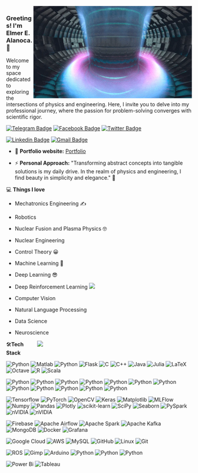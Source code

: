 <img align="right" src="fusion_reactor_sim.webp" alt="Coder GIF" width="430" height="250">



### Greetings! I'm Elmer E. Alanoca. 👋

Welcome to my space dedicated to exploring the intersections of physics and engineering. Here, I invite you to delve into my professional journey, where the passion for problem-solving converges with scientific rigor.


[![Telegram Badge](https://img.shields.io/badge/-eealanoca-blue?style=flat-square&logo=Telegram&logoColor=white&link=https://t.me/EEAlanoca)](https://t.me/EEAlanoca)
[![Facebook Badge](https://img.shields.io/badge/-eealanoca-blue?style=flat-square&logo=Facebook&logoColor=white&link=https://www.facebook.com/eealanoca/)](https://www.facebook.com/eealanoca)
[![Twitter Badge](https://img.shields.io/badge/-eealanoca-blue?style=flat-square&logo=Twitter&logoColor=white&link=https://www.twitter.com/eealanoca/)](https://www.twitter.com/eealanoca)

[![Linkedin Badge](https://img.shields.io/badge/-eealanoca-blue?style=flat-square&logo=Linkedin&logoColor=white&link=https://www.linkedin.com/in/eealanoca/)](https://www.linkedin.com/in/eealanoca)
[![Gmail Badge](https://img.shields.io/badge/-eealanoca@gmail.com-c14438?style=flat-square&logo=Gmail&logoColor=white&link=mailto:eealanoca@gmail.com)](mailto:eealanoca@gmail.com)


- 🎯 **Portfolio website:** [Portfolio](https://eealanoca.github.io/)

-  ⚡ **Personal Approach:** "Transforming abstract concepts into tangible solutions is my daily drive. In the realm of physics and engineering, I find beauty in simplicity and elegance." 🚀

💻 **Things I love**
- Mechatronics Engineering ✍️
- Robotics
- Nuclear Fusion and Plasma Physics 🤓
- Nuclear Engineering
- Control Theory 😀
- Machine Learning 🧐
- Deep Learning 😎
- Deep Reinforcement Learning <img src="https://media.giphy.com/media/WUlplcMpOCEmTGBtBW/giphy.gif" width="30"> 
- Computer Vision
- Natural Language Processing
- Data Science
- Neuroscience


    <a href="https://github.com/anuraghazra/github-readme-stats" title="Go to Source">
      <img align="right" width=420 height="auto" src="https://github-readme-stats.vercel.app/api?username=eealanoca&show_icons=true&theme=dark&border_color=61dafb&hide_border=true&include_all_commits=true" />
    </a>
    
🛠**Tech Stack**

![Python](https://img.shields.io/badge/-Python-000000?style=flat&logo=python)
![Matlab](https://img.shields.io/badge/-Matlab-000000?style=flat&logo=Matlab)
![Python](https://img.shields.io/badge/-LabView-000000?style=flat&logo=labview)
![Flask](https://img.shields.io/badge/-Flask-000000?style=flat&logo=Flask)
![C](https://img.shields.io/badge/-C-000000?style=flat&logo=C)
![C++](https://img.shields.io/badge/-C++-000000?style=flat&logo=C%2B%2B)
![Java](https://img.shields.io/badge/-JAVA-000000?style=flat&logo=openjdk)
![Julia](https://img.shields.io/badge/-Julia-000000?style=flat&logo=julia)
![LaTeX](https://img.shields.io/badge/-LaTeX-000000?style=flat&logo=latex)
![Octave](https://img.shields.io/badge/-Octave-000000?style=flat&logo=Octave)
![R](https://img.shields.io/badge/-R-000000?style=flat&logo=r)
![Scala](https://img.shields.io/badge/-Scala-000000?style=flat&logo=scala)

![Python](https://img.shields.io/badge/-Geant-000000?style=flat&logo=geant)
![Python](https://img.shields.io/badge/-Root-000000?style=flat&logo=root)
![Python](https://img.shields.io/badge/-Qiskit-000000?style=flat&logo=qiskit)
![Python](https://img.shields.io/badge/-Wolfram_Language-000000?style=flat&logo=wolframlanguage)
![Python](https://img.shields.io/badge/-FEniCS-000000?style=flat&logo=fenics)
![Python](https://img.shields.io/badge/-XGC-000000?style=flat&logo=xgc)
![Python](https://img.shields.io/badge/-OpenMC-000000?style=flat&logo=openmc)
![Python](https://img.shields.io/badge/-MCNP-000000?style=flat&logo=mcnp)
![Python](https://img.shields.io/badge/-MOOSE-000000?style=flat&logo=moose)
![Python](https://img.shields.io/badge/-Modelica-000000?style=flat&logo=modelica)
![Python](https://img.shields.io/badge/-OpenFOAM-000000?style=flat&logo=openfoam)
![Python](https://img.shields.io/badge/-JAX-000000?style=flat&logo=jax)

![Tensorflow](https://img.shields.io/badge/-Tensorflow-000000?style=flat&logo=tensorflow)
![PyTorch](https://img.shields.io/badge/-PyTorch-000000?style=flat&logo=pytorch)
![OpenCV](https://img.shields.io/badge/-OpenCV-000000?style=flat&logo=opencv)
![Keras](https://img.shields.io/badge/-Keras-000000?style=flat&logo=keras)
![Matplotlib](https://img.shields.io/badge/-Matplotlib-000000?style=flat&logo=matplotlib)
![MLFlow](https://img.shields.io/badge/-MLFlow-000000?style=flat&logo=mlflow)
![Numpy](https://img.shields.io/badge/-Numpy-000000?style=flat&logo=numpy)
![Pandas](https://img.shields.io/badge/-Pandas-000000?style=flat&logo=pandas)
![Plotly](https://img.shields.io/badge/-Plotly-000000?style=flat&logo=plotly)
![scikit-learn](https://img.shields.io/badge/-Scikit--Learn-000000?style=flat&logo=scikit-learn)
![SciPy](https://img.shields.io/badge/-SciPy-000000?style=flat&logo=scipy)
![Seaborn](https://img.shields.io/badge/-Seaborn-000000?style=flat&logo=seaborn)
![PySpark](https://img.shields.io/badge/-PySpark-000000?style=flat&logo=PySpark)
![nVIDIA](https://img.shields.io/badge/-ONNX-000000?style=flat&logo=onnx)
![nVIDIA](https://img.shields.io/badge/-nVIDIA-000000?style=flat&logo=nvidia)

![Firebase](https://img.shields.io/badge/-Firebase-000000?style=flat&logo=firebase)
![Apache Airflow](https://img.shields.io/badge/-Apache_Airflow-000000?style=flat&logo=Apache%20airflow)
![Apache Spark](https://img.shields.io/badge/-Apache_Spark-000000?style=flat&logo=Apache%20spark)
![Apache Kafka](https://img.shields.io/badge/-Apache_Kafka-000000?style=flat&logo=Apache%20Kafka)
![MongoDB](https://img.shields.io/badge/-MongoDB-000000?style=flat&logo=mongodb)
![Docker](https://img.shields.io/badge/-Docker-000000?style=flat&logo=docker)
![Grafana](https://img.shields.io/badge/-Grafana-000000?style=flat&logo=grafana)

![Google Cloud](https://img.shields.io/badge/-Google_Cloud-000000?style=flat&logo=google-cloud)
![AWS](https://img.shields.io/badge/AWS-000000?style=flat-square&logo=amazon-aws)
![MySQL](https://img.shields.io/badge/-MySQL-000000?style=flat&logo=MySQL)
![GitHub](https://img.shields.io/badge/-GitHub-000000?style=flat&logo=github&logoColor=FFFFFF)
![Linux](https://img.shields.io/badge/-Linux-000000?style=flat&logo=linux&logoColor=FCC624)
![Git](https://img.shields.io/badge/-Git-000000?style=flat&logo=git&logoColor=F05032)

![ROS](https://img.shields.io/badge/-ROS-000000?style=flat&logo=ros)
![Gimp](https://img.shields.io/badge/-Gimp-000000?style=flat&logo=gimp)
![Arduino](https://img.shields.io/badge/-arduino-000000?style=flat&logo=arduino)
![Python](https://img.shields.io/badge/-Eagle-000000?style=flat&logo=eagle)
![Python](https://img.shields.io/badge/-Proteus-000000?style=flat&logo=proteus)
![Python](https://img.shields.io/badge/-MPLAB-000000?style=flat&logo=mplab)

![Power Bi](https://img.shields.io/badge/-Power_Bi-000000?style=flat&logo=powerbi)
![Tableau](https://img.shields.io/badge/-Tableau-000000?style=flat&logo=tableu)

<div align="center">
    <h4 align="center"></h4>
</div>

